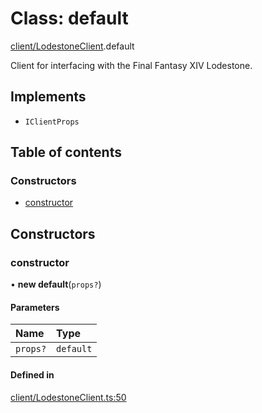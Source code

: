 # Class: default

[client/LodestoneClient](../modules/client_LodestoneClient.md).default

Client for interfacing with the Final Fantasy XIV Lodestone.

## Implements

- `IClientProps`

## Table of contents

### Constructors

- [constructor](client_LodestoneClient.default.md#constructor)

## Constructors

### constructor

• **new default**(`props?`)

#### Parameters

| Name | Type |
| :------ | :------ |
| `props?` | `default` |

#### Defined in

[client/LodestoneClient.ts:50](https://github.com/XIVStats/lodestone/blob/8453233/src/client/LodestoneClient.ts#L50)
